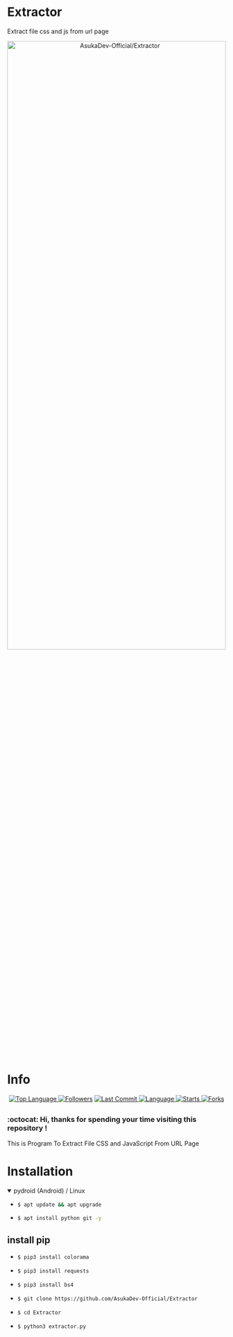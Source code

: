 # Extractor
Extract file css and js from url page

<p align="center">
  <a name="top" href="#octocat-hi-there-thanks-for-visiting-">
     <img alt="AsukaDev-Official/Extractor" height="60%" width="100%" src="Screenshot_20210419-203958463.jpg"/>
  </a>
</p>

# Info

<p align="center">

 <a href="https://github.com/AsukaDev-Official">
    <img alt="Top Language" src="https://img.shields.io/github/languages/top/AsukaDev-Official/Extractor.svg"/>
  </a>
<a href="https://github.com/AsukaDev-Official/followers">
  <img title="Followers" src="https://img.shields.io/github/followers/AsukaDev-Official?label=Followers&color=blue&style=flat-square"></a>
<a href="https://github.com/AsukaDev-Official/Anime-Tracker/stargazers/">
<a href="https://github.com/AsukaDev-Official">
  <img alt="Last Commit" src="https://img.shields.io/github/last-commit/AsukaDev-Official/Extractor.svg"/>
</a>
<a href="https://github.com/AsukaDev-Official">
  <img alt="Language" src="https://img.shields.io/github/languages/count/AsukaDev-Official/Extractor.svg"/>
</a>
<a href="https://github.com/AsukaDev-Official">
  <img alt="Starts" src="https://img.shields.io/github/stars/AsukaDev-Official/Extractor.svg"/>
</a>
<a href="https://github.com/AsukaDev-Official">
  <img alt="Forks" src="https://img.shields.io/github/forks/AsukaDev-Official/Extractor.svg"/>
</a>
</div>
</p>

##
### :octocat: Hi, thanks for spending your time visiting this repository !
<p>
This is Program To Extract File CSS and JavaScript From URL Page
</p>


# Installation
<details open>
<summary> pydroid (Android) / Linux</summary>

- ```bash
  $ apt update && apt upgrade
  ```

- ```bash
  $ apt install python git -y
  ```

## install pip
- ```bash
  $ pip3 install colorama
  ```

- ```bash
  $ pip3 install requests
  ```

- ```bash
  $ pip3 install bs4
  ```

- ```bash
  $ git clone https://github.com/AsukaDev-Official/Extractor
  ```

- ```bash
  $ cd Extractor
  ```

- ```bash
  $ python3 extractor.py
  ```
